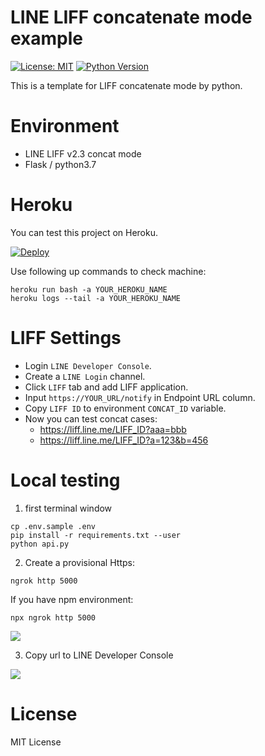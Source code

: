 # LINE LIFF concatenate mode example

[![License: MIT](https://img.shields.io/badge/License-MIT-blue.svg)](https://opensource.org/licenses/MIT)
[![Python Version](https://img.shields.io/badge/Python-%3E%3D%203.5-blue.svg)](https://badge.fury.io/py/lotify)

This is a template for LIFF concatenate mode by python.

# Environment

- LINE LIFF v2.3 concat mode
- Flask / python3.7

# Heroku

You can test this project on Heroku.

[![Deploy](https://www.herokucdn.com/deploy/button.svg)](https://heroku.com/deploy)

Use following up commands to check machine:

```
heroku run bash -a YOUR_HEROKU_NAME
heroku logs --tail -a YOUR_HEROKU_NAME
```

# LIFF Settings

- Login `LINE Developer Console`.
- Create a `LINE Login` channel.
- Click `LIFF` tab and add LIFF application.
- Input `https://YOUR_URL/notify` in Endpoint URL column.
- Copy `LIFF ID` to environment `CONCAT_ID` variable.
- Now you can test concat cases:
  - https://liff.line.me/LIFF_ID?aaa=bbb
  - https://liff.line.me/LIFF_ID?a=123&b=456

# Local testing

1. first terminal window

```
cp .env.sample .env
pip install -r requirements.txt --user
python api.py
```

2. Create a provisional Https:

```
ngrok http 5000
```

If you have npm environment:

```
npx ngrok http 5000
```

![](https://i.imgur.com/azVdG8j.png)

3. Copy url to LINE Developer Console

![](https://i.imgur.com/xOingAO.png)

# License

MIT License
